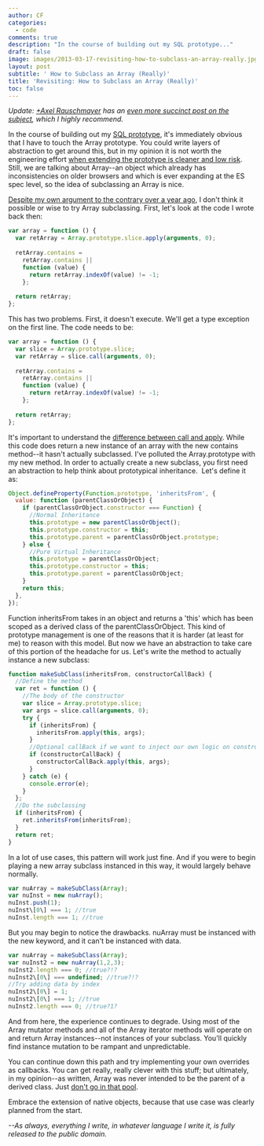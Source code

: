 ```yaml
---
author: CF
categories:
  - code
comments: true
description: "In the course of building out my SQL prototype..."
draft: false
image: images/2013-03-17-revisiting-how-to-subclass-an-array-really.jpg
layout: post
subtitle: ' How to Subclass an Array (Really)'
title: 'Revisiting: How to Subclass an Array (Really)'
toc: false
---
```

    
_Update: [+Axel Rauschmayer](http://plus.google.com/110516491705475800224) has an [even more succinct post on the subject](http://www.2ality.com/2013/03/subclassing-builtins-es6.html), which I highly recommend._    
    
In the course of building out my [SQL prototype](http://hiking.luddites.me/2013/03/currying-favor-with-partial-application.html), it's immediately obvious that I have to touch the Array prototype. You could write layers of abstraction to get around this, but in my opinion it is not worth the engineering effort [when extending the prototype is cleaner and low risk](http://perfectionkills.com/extending-built-in-native-objects-evil-or-not/). Still, we are talking about Array--an object which already has inconsistencies on older browsers and which is ever expanding at the ES spec level, so the idea of subclassing an Array is nice.    
    
[Despite my own argument to the contrary over a year ago](http://hiking.luddites.me/2012/01/how-real-persons-subclass-array.html), I don't think it possible or wise to try Array subclassing. First, let's look at the code I wrote back then:    
    
```js    
var array = function () {    
  var retArray = Array.prototype.slice.apply(arguments, 0);    
    
  retArray.contains =    
    retArray.contains ||    
    function (value) {    
      return retArray.indexOf(value) != -1;    
    };    
    
  return retArray;    
};    
```    
    
This has two problems. First, it doesn't execute. We'll get a type exception on the first line. The code needs to be:    
    
```js    
var array = function () {    
  var slice = Array.prototype.slice;    
  var retArray = slice.call(arguments, 0);    
    
  retArray.contains =    
    retArray.contains ||    
    function (value) {    
      return retArray.indexOf(value) != -1;    
    };    
    
  return retArray;    
};    
```    
    
It's important to understand the [difference between call and apply](http://stackoverflow.com/questions/1986896/what-is-the-difference-between-call-and-apply). While this code does return a new instance of an array with the new contains method--it hasn't actually subclassed. I've polluted the Array.prototype with my new method. In order to actually create a new subclass, you first need an abstraction to help think about prototypical inheritance.  Let's define it as:    
    
```js    
Object.defineProperty(Function.prototype, 'inheritsFrom', {    
  value: function (parentClassOrObject) {    
    if (parentClassOrObject.constructor === Function) {    
      //Normal Inheritance    
      this.prototype = new parentClassOrObject();    
      this.prototype.constructor = this;    
      this.prototype.parent = parentClassOrObject.prototype;    
    } else {    
      //Pure Virtual Inheritance    
      this.prototype = parentClassOrObject;    
      this.prototype.constructor = this;    
      this.prototype.parent = parentClassOrObject;    
    }    
    return this;    
  },    
});    
```    
    
Function inheritsFrom takes in an object and returns a 'this' which has been scoped as a derived class of the parentClassOrObject. This kind of prototype management is one of the reasons that it is harder (at least for me) to reason with this model. But now we have an abstraction to take care of this portion of the headache for us. Let's write the method to actually instance a new subclass:    
    
```js    
function makeSubClass(inheritsFrom, constructorCallBack) {    
  //Define the method    
  var ret = function () {    
    //The body of the constructor    
    var slice = Array.prototype.slice;    
    var args = slice.call(arguments, 0);    
    try {    
      if (inheritsFrom) {    
        inheritsFrom.apply(this, args);    
      }    
      //Optional callBack if we want to inject our own logic on construction    
      if (constructorCallBack) {    
        constructorCallBack.apply(this, args);    
      }    
    } catch (e) {    
      console.error(e);    
    }    
  };    
  //Do the subclassing    
  if (inheritsFrom) {    
    ret.inheritsFrom(inheritsFrom);    
  }    
  return ret;    
}    
```    
    
In a lot of use cases, this pattern will work just fine. And if you were to begin playing a new array subclass instanced in this way, it would largely behave normally.    
    
```js    
var nuArray = makeSubClass(Array);    
var nuInst = new nuArray();    
nuInst.push(1);    
nuInst\[0\] === 1; //true    
nuInst.length === 1; //true    
```    
    
But you may begin to notice the drawbacks. nuArray must be instanced with the new keyword, and it can't be instanced with data.    
    
```js    
var nuArray = makeSubClass(Array);    
var nuInst2 = new nuArray(1,2,3);    
nuInst2.length === 0; //true?!?    
nuInst2\[0\] === undefined; //true?!?    
//Try adding data by index    
nuInst2\[0\] = 1;    
nuInst2\[0\] === 1; //true    
nuInst2.length === 0; //true?1?    
```    
    
And from here, the experience continues to degrade. Using most of the Array mutator methods and all of the Array iterator methods will operate on and return Array instances--not instances of your subclass. You'll quickly find instance mutation to be rampant and unpredictable.    
    
You can continue down this path and try implementing your own overrides as callbacks. You can get really, really clever with this stuff; but ultimately, in my opinion--as written, Array was never intended to be the parent of a derived class. Just [don't go in that pool](http://www.youtube.com/watch?v=6CY_HGl6W2U).    
    
Embrace the extension of native objects, because that use case was clearly planned from the start.    
    
_\--As always, everything I write, in whatever language I write it, is fully released to the public domain._    

